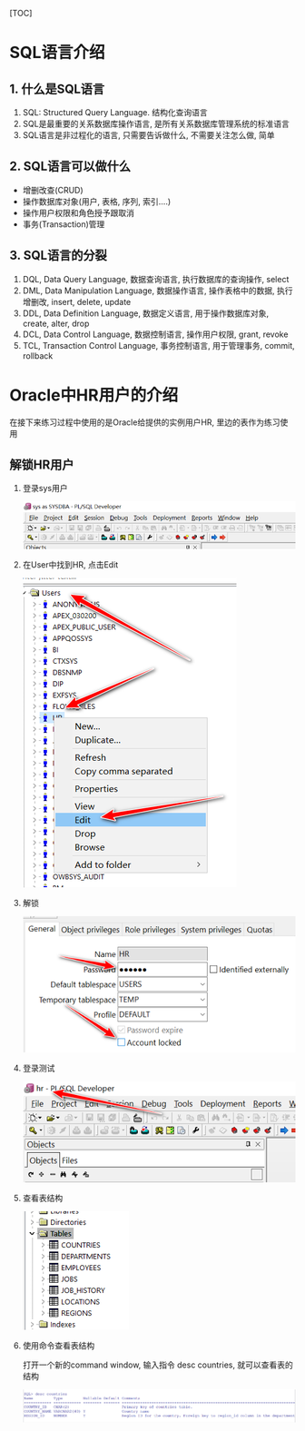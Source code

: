 [TOC]

# SQL语言介绍

## 1. 什么是SQL语言

1. SQL: Structured Query Language. 结构化查询语言
2. SQL是最重要的关系数据库操作语言, 是所有关系数据库管理系统的标准语言
3. SQL语言是非过程化的语言, 只需要告诉做什么, 不需要关注怎么做, 简单

## 2. SQL语言可以做什么

- 增删改查(CRUD)
- 操作数据库对象(用户, 表格, 序列, 索引….)
- 操作用户权限和角色授予跟取消
- 事务(Transaction)管理

## 3. SQL语言的分裂

1. DQL, Data Query Language, 数据查询语言, 执行数据库的查询操作, select
2. DML, Data Manipulation Language, 数据操作语言, 操作表格中的数据, 执行增删改, insert, delete, update
3. DDL, Data Definition Language, 数据定义语言, 用于操作数据库对象, create, alter, drop
4. DCL, Data Control Language, 数据控制语言, 操作用户权限, grant, revoke
5. TCL, Transaction Control Language, 事务控制语言, 用于管理事务, commit, rollback

# Oracle中HR用户的介绍

在接下来练习过程中使用的是Oracle给提供的实例用户HR, 里边的表作为练习使用

## 解锁HR用户

1. 登录sys用户

   ![1564223285703](Untitled.assets/1564223285703.png)

2. 在User中找到HR, 点击Edit

   ![1564223355439](Untitled.assets/1564223355439.png)

3. 解锁

   ![1564223403213](Untitled.assets/1564223403213.png)

4. 登录测试

   ![1564223446587](Untitled.assets/1564223446587.png)

5. 查看表结构

   ![1564223508617](Untitled.assets/1564223508617.png)

6. 使用命令查看表结构

   打开一个新的command window, 输入指令 desc countries, 就可以查看表的结构

   ![1564223622737](Untitled.assets/1564223622737.png)

